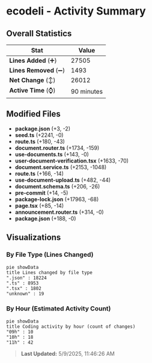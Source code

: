 # ecodeli - Activity Summary 

## Overall Statistics

| Stat                   | Value                                                             |
| ---------------------- | ----------------------------------------------------------------- |
| **Lines Added** (➕)   | 27505                                          |
| **Lines Removed** (➖) | 1493                                        |
| **Net Change** (↕)    | 26012                |
| **Active Time** (⌚)   | 90 minutes |


## Modified Files
- **package.json** (+3, -2)
- **seed.ts** (+2241, -0)
- **route.ts** (+180, -43)
- **document.router.ts** (+1734, -159)
- **use-documents.ts** (+143, -0)
- **user-document-verification.tsx** (+1633, -70)
- **document.service.ts** (+2153, -1048)
- **route.ts** (+166, -14)
- **use-document-upload.ts** (+482, -44)
- **document.schema.ts** (+206, -26)
- **pre-commit** (+14, -5)
- **package-lock.json** (+17963, -68)
- **page.tsx** (+85, -14)
- **announcement.router.ts** (+314, -0)
- **package.json** (+188, -0)

## Visualizations

### By File Type (Lines Changed)

```mermaid
pie showData
title Lines changed by file type
".json" : 18224
".ts" : 8953
".tsx" : 1802
"unknown" : 19
```

### By Hour (Estimated Activity Count)

```mermaid
pie showData
title Coding activity by hour (count of changes)
"09h" : 10
"10h" : 18
"11h" : 42
```


> **Last Updated:** 5/9/2025, 11:46:26 AM